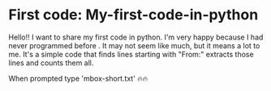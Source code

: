 # First code: My-first-code-in-python

Hello!! I want to share my first code in python. I'm very happy because I had never programmed before . It may not seem like much, but it means a lot to me.
It's a simple code that finds lines starting with "From:" extracts those lines and counts them all.

When prompted type 'mbox-short.txt'   🔥🔥
